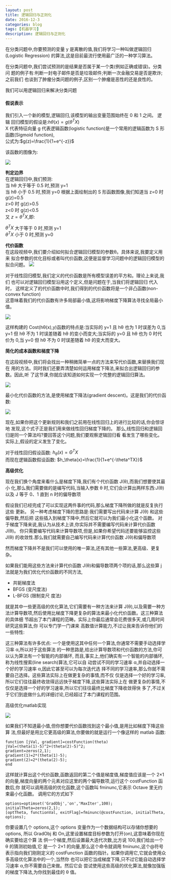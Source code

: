 ```yaml
---
layout: post
title: 逻辑回归与正则化
date: 2016-12-3
categories: blog
tags: [机器学习]
description: 逻辑回归与正则化
---
```


在分类问题中,你要预测的变量 y 是离散的值,我们将学习一种叫做逻辑回归 (Logistic Regression) 的算法,这是目前最流行使用最广泛的一种学习算法。

在分类问题中,我们尝试预测的是结果是否属于某一个类(例如正确或错误)。分类问 题的例子有:判断一封电子邮件是否是垃圾邮件;判断一次金融交易是否是欺诈;之前我们 也谈到了肿瘤分类问题的例子,区别一个肿瘤是恶性的还是良性的。

我们可以用逻辑回归来解决分类问题     

#### 假说表示     
我们引入一个新的模型,逻辑回归,该模型的输出变量范围始终在 0 和 1 之间。 逻辑 回归模型的假设是:$hθ(x)=g(θ^TX)$       
X 代表特征向量
g 代表逻辑函数(logistic function)是一个常用的逻辑函数为 S 形函数(Sigmoid function),      
公式为:$g(z)=\frac{1}{1+e^{-z}}$      

该函数的图像为:    

![](https://raw.githubusercontent.com/whuhan2013/myImage/master/machineLearning/class3/p1.png)

**判定边界**      
在逻辑回归中,我们预测:     
当 hθ 大于等于 0.5 时,预测 y=1      
当 hθ 小于 0.5 时,预测 y=0 根据上面绘制出的 S 形函数图像,我们知道当 z=0 时 g(z)=0.5      
z>0 时 g(z)>0.5      
z<0 时 g(z)<0.5       
又 $z=θ^TX$,即:            

$θ^TX$ 大于等于 0 时,预测 y=1     
$θ^TX$ 小于 0 时,预测 y=0      


**代价函数**       
在这段视频中,我们要介绍如何拟合逻辑回归模型的参数θ。具体来说,我要定义用来 拟合参数的优化目标或者叫代价函数,这便是监督学习问题中的逻辑回归模型的拟合问题。
![](https://raw.githubusercontent.com/whuhan2013/myImage/master/machineLearning/class3/p2.png)

对于线性回归模型,我们定义的代价函数是所有模型误差的平方和。理论上来说,我们 也可以对逻辑回归模型沿用这个定义,但是问题在于,当我们将逻辑回归
代入时， 这样定义了的代价函数中时,我们得到的代价函数将是一个非凸函数(non-convex function)       
这意味着我们的代价函数有许多局部最小值,这将影响梯度下降算法寻找全局最小值。

![](https://raw.githubusercontent.com/whuhan2013/myImage/master/machineLearning/class3/p3.png)       

这样构建的 Cost(hθ(x),y)函数的特点是:当实际的 y=1 且 hθ 也为 1 时误差为 0,当 y=1 但 hθ 不为 1 时误差随着 hθ 的变小而变大;当实际的 y=0 且 hθ 也为 0 时代价为 0,当 y=0 但 hθ 不为 0 时误差随着 hθ 的变大而变大。


**简化的成本函数和梯度下降**        

在这段视频中,我们将会找出一种稍微简单一点的方法来写代价函数,来替换我们现在 用的方法。同时我们还要弄清楚如何运用梯度下降法,来拟合出逻辑回归的参数。因此,听 了这节课,你就应该知道如何实现一个完整的逻辑回归算法。

![](https://raw.githubusercontent.com/whuhan2013/myImage/master/machineLearning/class3/p4.png)     

最小化代价函数的方法,是使用梯度下降法(gradient descent)。这是我们的代价函数:

![](https://raw.githubusercontent.com/whuhan2013/myImage/master/machineLearning/class3/p5.png)   

现在,如果你把这个更新规则和我们之前用在线性回归上的进行比较的话,你会惊讶地 发现,这个式子正是我们用来做线性回归梯度下降的。
那么,线性回归和逻辑回归是同一个算法吗?要回答这个问题,我们要观察逻辑回归看 看发生了哪些变化。实际上,假设的定义发生了变化。

对于线性回归假设函数: $h_\theta(x)=\Theta^TX$    
而现在逻辑函数假设函数: $h_\theta(x)=\frac{1}{1+e^{-\theta^TX}}$    


**高级优化**      

现在我们换个角度来看什么是梯度下降,我们有个代价函数 J(θ),而我们想要使其最小 化,那么我们需要做的是编写代码,当输入参数 θ 时,它们会计算出两样东西:J(θ) 以及 J 等于 0、1 直到 n 时的偏导数项

假设我们已经完成了可以实现这两件事的代码,那么梯度下降所做的就是反复执行这些 更新。
另一种考虑梯度下降的思路是:我们需要写出代码来计算 J(θ) 和这些偏导数,然后把 这些插入到梯度下降中,然后它就可以为我们最小化这个函数。
对于梯度下降来说,我认为从技术上讲,你实际并不需要编写代码来计算代价函数 J(θ)。 你只需要编写代码来计算导数项,但是,如果你希望代码还要能够监控这些 J(θ) 的收敛性.那么我们就需要自己编写代码来计算代价函数 J(θ)和偏导数项 

然而梯度下降并不是我们可以使用的唯一算法,还有其他一些算法,更高级、更复杂。      

如果我们能用这些方法来计算代价函数 J(θ)和偏导数项两个项的话,那么这些算   j
法就是为我们优化代价函数的不同方法,      

- 共轭梯度法 
- BFGS (变尺度法) 
- L-BFGS (限制变尺 度法)     

就是其中一些更高级的优化算法,它们需要有一种方法来计算 J(θ),以及需要一种方 法计算导数项,然后使用比梯度下降更复杂的算法来最小化代价函数。这三种算法的具体细 节超出了本门课程的范畴。实际上你最后通常会花费很多天,或几周时间研究这些算法,你 可以专门学一门课来 高数值计算能力,不过让我来告诉你他们的一些特性:

这三种算法有许多优点:
一个是使用这其中任何一个算法,你通常不需要手动选择学习率 α,所以对于这些算法 的一种思路是,给出计算导数项和代价函数的方法,你可以认为算法有一个智能的内部循环, 而且,事实上,他们确实有一个智能的内部循环,称为线性搜索(line search)算法,它可以自 动尝试不同的学习速率 α,并自动选择一个好的学习速率 α,因此它甚至可以为每次迭代选 择不同的学习速率,那么你就不需要自己选择。这些算法实际上在做更复杂的事情,而不仅 仅是选择一个好的学习率,所以它们往往最终收敛得远远快于梯度下降,这些算法实际上在 做更复杂的事情,不仅仅是选择一个好的学习速率,所以它们往往最终比梯度下降收敛得快 多了,不过关于它们到底做什么的详细讨论,已经超过了本门课程的范围。


高级优化matlab实现      

![](https://raw.githubusercontent.com/whuhan2013/myImage/master/machineLearning/class3/p6.png)   

如果我们不知道最小值,但你想要代价函数找到这个最小值,是用比如梯度下降这些算
法,但最好是用比它更高级的算法,你要做的就是运行一个像这样的 matlab 函数:

```
function [jVal, gradient]=costFunction(theta)
jVal=(theta(1)-5)^2+(theta(2)-5)^2; 
gradient=zeros(2,1); 
gradient(1)=2*(theta(1)-5); 
gradient(2)=2*(theta(2)-5);
end
```

这样就计算出这个代价函数,函数返回的第二个值是梯度值,梯度值应该是一个 2×1 的向量,梯度向量的两个元素对应这里的两个偏导数项,运行这个 costFunction 函数后,你 就可以调用高级的优化函数,这个函数叫 fminunc,它表示 Octave 里无约束最小化函数。 调用它的方式如下

```
options=optimset('GradObj','on','MaxIter',100);
initialTheta=zeros(2,1);
[optTheta, functionVal, exitFlag]=fminunc(@costFunction, initialTheta, options);
```

你要设置几个 options,这个 options 变量作为一个数据结构可以存储你想要的 options,
所以 GradObj 和 On,这里设置梯度目标参数为打开(on),这意味着你现在确实要给这个算
法 供一个梯度,然后设置最大迭代次数,比方说 100,我们给出一个 θ 的猜测初始值,它
是一个 2×1 的向量,那么这个命令就调用 fminunc,这个@符号表示指向我们刚刚定义的
costFunction 函数的指针。如果你调用它,它就会使用众多高级优化算法中的一个,当然你 也可以把它当成梯度下降,只不过它能自动选择学习速率 α,你不需要自己来做。然后它会 尝试使用这些高级的优化算法,就像加强版的梯度下降法,为你找到最佳的 θ 值。



